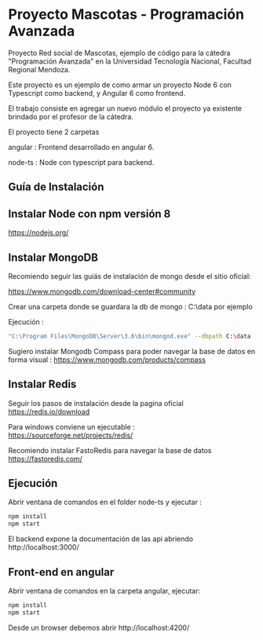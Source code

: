 Proyecto Mascotas - Programación Avanzada
=

Proyecto Red social de Mascotas, ejemplo de código para la cátedra "Programación Avanzada" en la Universidad Tecnología Nacional, Facultad Regional Mendoza.

Este proyecto es un ejemplo de como armar un proyecto Node 6 con Typescript como backend, y Angular 6 como frontend.

El trabajo consiste en agregar un nuevo módulo el proyecto ya existente brindado por el profesor de la cátedra.

El proyecto tiene 2 carpetas

angular :  Frontend desarrollado en angular 6.

node-ts : Node con typescript para backend.

Guía de Instalación
-

Instalar Node con npm versión 8
-

https://nodejs.org/

Instalar MongoDB
-

Recomiendo seguir las guiás de instalación de mongo desde el sitio oficial:

https://www.mongodb.com/download-center#community

Crear una carpeta donde se guardara la db de mongo : C:\data por ejemplo

Ejecución :

```bash
"C:\Program Files\MongoDB\Server\3.6\bin\mongod.exe" --dbpath C:\data
````

Sugiero instalar Mongodb Compass para poder navegar la base de datos en forma visual :
https://www.mongodb.com/products/compass

Instalar Redis
-

Seguir los pasos de instalación desde la pagina oficial https://redis.io/download

Para windows conviene un ejecutable : https://sourceforge.net/projects/redis/

Recomiendo instalar FastoRedis para navegar la base de datos https://fastoredis.com/

Ejecución
-

Abrir ventana de comandos en el folder node-ts y ejecutar :

```bash
npm install
npm start
```

El backend expone la documentación de las api abriendo http://localhost:3000/

Front-end en angular
-

Abrir ventana de comandos en la carpeta angular, ejecutar:

```bash
npm install
npm start
```

Desde un browser debemos abrir http://localhost:4200/
